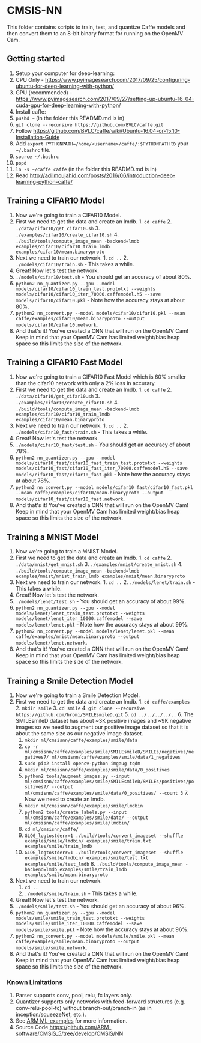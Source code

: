# CMSIS-NN

This folder contains scripts to train, test, and quantize Caffe models and then convert them to an 8-bit binary format for running on the OpenMV Cam.

## Getting started
1. Setup your computer for deep-learning:
  1. CPU Only - https://www.pyimagesearch.com/2017/09/25/configuring-ubuntu-for-deep-learning-with-python/
  2. GPU (recommended) - https://www.pyimagesearch.com/2017/09/27/setting-up-ubuntu-16-04-cuda-gpu-for-deep-learning-with-python/
2. Install caffe:
  1. `pushd ~` (in the folder this READMD.md is in)
  2. `git clone --recursive https://github.com/BVLC/caffe.git`
  3. Follow https://github.com/BVLC/caffe/wiki/Ubuntu-16.04-or-15.10-Installation-Guide
  4. Add `export PYTHONPATH=/home/<username>/caffe/:$PYTHONPATH` to your `~/.bashrc` file.
  5. `source ~/.bashrc`
  6. `popd`
  7. `ln -s ~/caffe caffe` (in the folder this READMD.md is in)
3. Read http://adilmoujahid.com/posts/2016/06/introduction-deep-learning-python-caffe/

## Training a CIFAR10 Model
1. Now we're going to train a CIFAR10 Model.
  1. First we need to get the data and create an lmdb.
    1. `cd caffe`
    2. `./data/cifar10/get_cifar10.sh`
    3. `./examples/cifar10/create_cifar10.sh`
    4. `./build/tools/compute_image_mean -backend=lmdb examples/cifar10/cifar10_train_lmdb examples/cifar10/mean.binaryproto`
  2. Next we need to train our network.
    1. `cd ..`
    2. `./models/cifar10/train.sh` - This takes a while.
2. Great! Now let's test the network.
  1. `./models/cifar10/test.sh` - You should get an accuracy of about 80%.
  2. `python2 nn_quantizer.py --gpu --model models/cifar10/cifar10_train_test.prototxt --weights models/cifar10/cifar10_iter_70000.caffemodel.h5 --save models/cifar10/cifar10.pkl` - Note how the accuracy stays at about 80%.
  3. `python2 nn_convert.py --model models/cifar10/cifar10.pkl --mean caffe/examples/cifar10/mean.binaryproto --output models/cifar10/cifar10.network`.
  4. And that's it! You've created a CNN that will run on the OpenMV Cam! Keep in mind that your OpenMV Cam has limited weight/bias heap space so this limits the size of the network.

## Training a CIFAR10 Fast Model
1. Now we're going to train a CIFAR10 Fast Model which is 60% smaller than the cifar10 network with only a 2% loss in accurary.
  1. First we need to get the data and create an lmdb.
    1. `cd caffe`
    2. `./data/cifar10/get_cifar10.sh`
    3. `./examples/cifar10/create_cifar10.sh`
    4. `./build/tools/compute_image_mean -backend=lmdb examples/cifar10/cifar10_train_lmdb examples/cifar10/mean.binaryproto`
  2. Next we need to train our network.
    1. `cd ..`
    2. `./models/cifar10_fast/train.sh` - This takes a while.
2. Great! Now let's test the network.
  1. `./models/cifar10_fast/test.sh` - You should get an accuracy of about 78%.
  2. `python2 nn_quantizer.py --gpu --model models/cifar10_fast/cifar10_fast_train_test.prototxt --weights models/cifar10_fast/cifar10_fast_iter_70000.caffemodel.h5 --save models/cifar10_fast/cifar10_fast.pkl` - Note how the accuracy stays at about 78%.
  3. `python2 nn_convert.py --model models/cifar10_fast/cifar10_fast.pkl --mean caffe/examples/cifar10/mean.binaryproto --output models/cifar10_fast/cifar10_fast.network`.
  4. And that's it! You've created a CNN that will run on the OpenMV Cam! Keep in mind that your OpenMV Cam has limited weight/bias heap space so this limits the size of the network.

## Training a MNIST Model
1. Now we're going to train a MNIST Model.
  1. First we need to get the data and create an lmdb.
    1. `cd caffe`
    2. `./data/mnist/get_mnist.sh`
    3. `./examples/mnist/create_mnist.sh`
    4. `./build/tools/compute_image_mean -backend=lmdb examples/mnist/mnist_train_lmdb examples/mnist/mean.binaryproto`
   2. Next we need to train our network.
     1. `cd ..`
     2. `./models/lenet/train.sh` - This takes a while.
2. Great! Now let's test the network.
  1. `./models/lenet/test.sh` - You should get an accuracy of about 99%.
  2. `python2 nn_quantizer.py --gpu --model models/lenet/lenet_train_test.prototxt --weights models/lenet/lenet_iter_10000.caffemodel --save models/lenet/lenet.pkl` - Note how the accuracy stays at about 99%.
  3. `python2 nn_convert.py --model models/lenet/lenet.pkl --mean caffe/examples/mnist/mean.binaryproto --output models/lenet/lenet.network`.
  4. And that's it! You've created a CNN that will run on the OpenMV Cam! Keep in mind that your OpenMV Cam has limited weight/bias heap space so this limits the size of the network.

## Training a Smile Detection Model
1. Now we're going to train a Smile Detection Model.
  1. First we need to get the data and create an lmdb.
    1. `cd caffe/examples`
    2. `mkdir smile`
    3. `cd smile`
    4. `git clone --recursive https://github.com/hromi/SMILEsmileD.git`
    5. `cd ../../../../..`
    6. The SMILEsmileD dataset has about ~3K positive images and ~9K negative images so we need to augment our positive image dataset so that it is about the same size as our negative image dataset.
      1. `mkdir ml/cmsisnn/caffe/examples/smile/data`
      2. `cp -r ml/cmsisnn/caffe/examples/smile/SMILEsmileD/SMILEs/negatives/negatives7/ ml/cmsisnn/caffe/examples/smile/data/1_negatives`
      3. `sudo pip2 install opencv-python imgaug tqdm`
      4. `mkdir ml/cmsisnn/caffe/examples/smile/data/0_positives`
      5. `python2 tools/augment_images.py --input ml/cmsisnn/caffe/examples/smile/SMILEsmileD/SMILEs/positives/positives7/ --output ml/cmsisnn/caffe/examples/smile/data/0_positives/ --count 3`
    7. Now we need to create an lmdb.
      1. `mkdir ml/cmsisnn/caffe/examples/smile/lmdbin`
      2. `python2 tools/create_labels.py --input ml/cmsisnn/caffe/examples/smile/data/ --output ml/cmsisnn/caffe/examples/smile/lmdbin/`
      3. `cd ml/cmsisnn/caffe/`
      4. `GLOG_logtostderr=1 ./build/tools/convert_imageset --shuffle examples/smile/lmdbin/ examples/smile/train.txt examples/smile/train_lmdb`
      5. `GLOG_logtostderr=1 ./build/tools/convert_imageset --shuffle examples/smile/lmdbin/ examples/smile/test.txt examples/smile/test_lmdb`
    8. `./build/tools/compute_image_mean -backend=lmdb examples/smile/train_lmdb examples/smile/mean.binaryproto`
  2. Next we need to train our network.
     1. `cd ..`
     2. `./models/smile/train.sh` - This takes a while.
2. Great! Now let's test the network.
  1. `./models/smile/test.sh` - You should get an accuracy of about 96%.
  2. `python2 nn_quantizer.py --gpu --model models/smile/smile_train_test.prototxt --weights models/smile/smile_iter_10000.caffemodel --save models/smile/smile.pkl` - Note how the accuracy stays at about 96%.
  3. `python2 nn_convert.py --model models/smile/smile.pkl --mean caffe/examples/smile/mean.binaryproto --output models/smile/smile.network`.
  4. And that's it! You've created a CNN that will run on the OpenMV Cam! Keep in mind that your OpenMV Cam has limited weight/bias heap space so this limits the size of the network.

### Known Limitations 
1. Parser supports conv, pool, relu, fc layers only.
2. Quantizer supports only networks with feed-forward structures (e.g. conv-relu-pool-fc)  without branch-out/branch-in (as in inception/squeezeNet, etc.).
3. See [ARM ML-examples](https://github.com/ARM-software/ML-examples/tree/master/cmsisnn-cifar10) for more information.
4. Source Code https://github.com/ARM-software/CMSIS_5/tree/develop/CMSIS/NN
